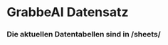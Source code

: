 # GrabbeAI Datensatz















































### Die aktuellen Datentabellen sind in /sheets/










